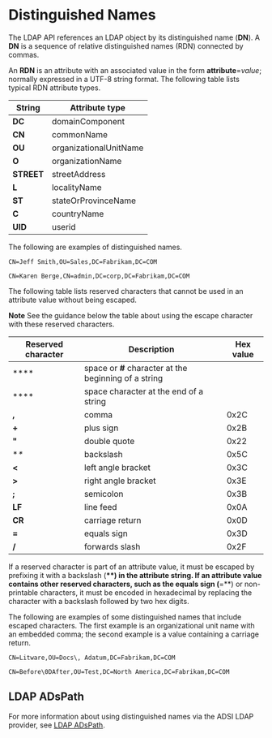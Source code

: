 # Distinguished Names

The LDAP API references an LDAP object by its distinguished name (**DN**). A **DN** is a sequence of relative distinguished names (RDN) connected by commas.

An **RDN** is an attribute with an associated value in the form **attribute**=*value*; normally expressed in a UTF-8 string format. The following table lists typical RDN attribute types.

| String     | Attribute type         |
| ---------- | ---------------------- |
| **DC**     | domainComponent        |
| **CN**     | commonName             |
| **OU**     | organizationalUnitName |
| **O**      | organizationName       |
| **STREET** | streetAddress          |
| **L**      | localityName           |
| **ST**     | stateOrProvinceName    |
| **C**      | countryName            |
| **UID**    | userid                 |

 

The following are examples of distinguished names.

```
CN=Jeff Smith,OU=Sales,DC=Fabrikam,DC=COM

```

```
CN=Karen Berge,CN=admin,DC=corp,DC=Fabrikam,DC=COM

```

The following table lists reserved characters that cannot be used in an attribute value without being escaped.

**Note**  See the guidance below the table about using the escape character with these reserved characters.

 

| Reserved character | Description                              | Hex value |
| ------------------ | ---------------------------------------- | --------- |
| ****               | space or **#** character at the beginning of a string |           |
| ****               | space character at the end of a string   |           |
| **,**              | comma                                    | 0x2C      |
| **+**              | plus sign                                | 0x2B      |
| **"**              | double quote                             | 0x22      |
| **\**              | backslash                                | 0x5C      |
| **<**              | left angle bracket                       | 0x3C      |
| **>**              | right angle bracket                      | 0x3E      |
| **;**              | semicolon                                | 0x3B      |
| **LF**             | line feed                                | 0x0A      |
| **CR**             | carriage return                          | 0x0D      |
| **=**              | equals sign                              | 0x3D      |
| **/**              | forwards slash                           | 0x2F      |

 

If a reserved character is part of an attribute value, it must be escaped by prefixing it with a backslash (**\**) in the attribute string. If an attribute value contains other reserved characters, such as the equals sign (**=**) or non-printable characters, it must be encoded in hexadecimal by replacing the character with a backslash followed by two hex digits.

The following are examples of some distinguished names that include escaped characters. The first example is an organizational unit name with an embedded comma; the second example is a value containing a carriage return.

```
CN=Litware,OU=Docs\, Adatum,DC=Fabrikam,DC=COM

```

```
CN=Before\0DAfter,OU=Test,DC=North America,DC=Fabrikam,DC=COM

```

## LDAP ADsPath

For more information about using distinguished names via the ADSI LDAP provider, see [LDAP ADsPath](https://msdn.microsoft.com/en-us/library/aa746384(v=vs.85).aspx).